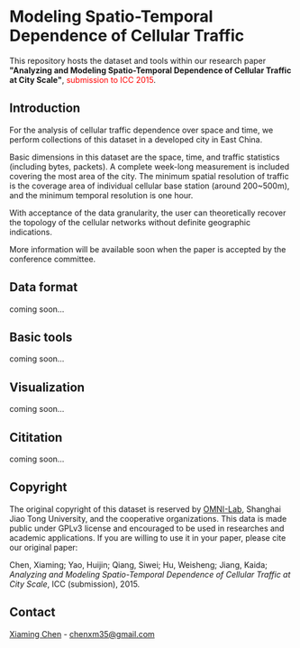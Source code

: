 Modeling Spatio-Temporal Dependence of Cellular Traffic
====

This repository hosts the dataset and tools within our research paper
**"Analyzing and Modeling Spatio-Temporal Dependence of Cellular Traffic at
City Scale"**, <font color='red'>submission to ICC 2015</font>.

## Introduction

For the analysis of cellular traffic dependence over space and time, we perform
collections of this dataset in a developed city in East China.

Basic dimensions in this dataset are the space, time, and traffic statistics
(including bytes, packets). A complete week-long measurement is included
covering the most area of the city. The minimum spatial resolution of traffic
is the coverage area of individual cellular base station (around 200~500m), and
the minimum temporal resolution is one hour.

With acceptance of the data granularity, the user can theoretically recover the
topology of the cellular networks without definite geographic indications.

More information will be available soon when the paper is accepted by the
conference committee.

## Data format

coming soon...

## Basic tools

coming soon...

## Visualization

coming soon...

## Cititation

coming soon...

## Copyright

The original copyright of this dataset is reserved by
[OMNI-Lab](http://omnilab.sjtu.edu.cn), Shanghai Jiao Tong University, and the
cooperative organizations. This data is made public under GPLv3 license and
encouraged to be used in researches and academic applications. If you are
willing to use it in your paper, please cite our original paper:

Chen, Xiaming; Yao, Huijin; Qiang, Siwei; Hu, Weisheng; Jiang, Kaida;
*Analyzing and Modeling Spatio-Temporal Dependence of Cellular Traffic at City
Scale*, ICC (submission), 2015.

## Contact

[Xiaming Chen](http://hsiamin.com) - chenxm35@gmail.com
